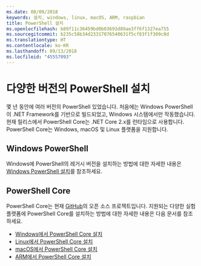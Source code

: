 ```yaml
---
ms.date: 08/09/2018
keywords: 설치, windows, linux, macOS, ARM, raspbian
title: PowerShell 설치
ms.openlocfilehash: b89f11c36459bd0b03693d89ae3ff6f1327ea755
ms.sourcegitcommit: b235c58b34d23317076540631f5cf83f1f309c0d
ms.translationtype: HT
ms.contentlocale: ko-KR
ms.lasthandoff: 09/13/2018
ms.locfileid: "45557093"
---
```

# <a name="installing-various-versions-of-powershell"></a>다양한 버전의 PowerShell 설치

몇 년 동안에 여러 버전의 PowerShell 있었습니다. 처음에는 Windows PowerShell이 ​​.NET Framework를 기반으로 빌드되었고, Windows 시스템에서만 작동했습니다. 현재 릴리스에서 PowerShell Core는 .NET Core 2.x를 런타임으로 사용합니다. PowerShell Core는 Windows, macOS 및 Linux 플랫폼을 지원합니다.

## <a name="windows-powershell"></a>Windows PowerShell

Windows에 PowerShell의 레거시 버전을 설치하는 방법에 대한 자세한 내용은 [Windows PowerShell 설치](installing-windows-powershell.md)를 참조하세요.

## <a name="powershell-core"></a>PowerShell Core

PowerShell Core는 현재 [GitHub](https://github.com/powershell/powershell)의 오픈 소스 프로젝트입니다.
지원되는 다양한 실험 플랫폼에 PowerShell Core를 설치하는 방법에 대한 자세한 내용은 다음 문서를 참조하세요.

- [Windows에서 PowerShell Core 설치](Installing-PowerShell-Core-on-Windows.md)
- [Linux에서 PowerShell Core 설치](Installing-PowerShell-Core-on-Linux.md)
- [macOS에서 PowerShell Core 설치](Installing-PowerShell-Core-on-macOS.md)
- [ARM에서 PowerShell Core 설치](PowerShell-Core-on-ARM.md)
